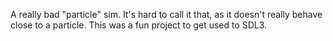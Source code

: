 A really bad "particle" sim. It's hard to call it that, as it doesn't really behave close to a particle. This was a fun project to get used to SDL3. 

